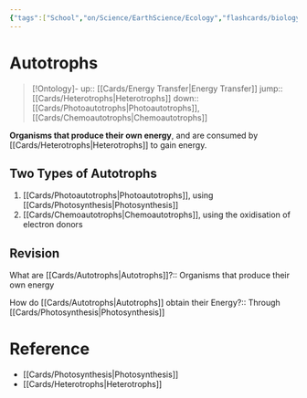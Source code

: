 ```yaml
---
{"tags":["School","on/Science/EarthScience/Ecology","flashcards/biology","Uni/LFS261"],"date created":"2022-01-17 Mon","edited":"2023-04-06 Thu","dg-publish":true,"permalink":"/cards/autotrophs/","dgPassFrontmatter":true}
---
```


# Autotrophs

> [!Ontology]-
> up:: [[Cards/Energy Transfer\|Energy Transfer]]
> jump:: [[Cards/Heterotrophs\|Heterotrophs]]
> down:: [[Cards/Photoautotrophs\|Photoautotrophs]], [[Cards/Chemoautotrophs\|Chemoautotrophs]]

**Organisms that produce their own energy**, and are consumed by [[Cards/Heterotrophs\|Heterotrophs]] to gain energy.

## Two Types of Autotrophs

1. [[Cards/Photoautotrophs\|Photoautotrophs]], using [[Cards/Photosynthesis\|Photosynthesis]]
2. [[Cards/Chemoautotrophs\|Chemoautotrophs]], using the oxidisation of electron donors

## Revision

What are [[Cards/Autotrophs\|Autotrophs]]?:: Organisms that produce their own energy
<!--SR:!2022-08-03,18,250-->

How do [[Cards/Autotrophs\|Autotrophs]] obtain their Energy?:: Through [[Cards/Photosynthesis\|Photosynthesis]]
<!--SR:!2022-08-02,17,250-->

# Reference
- [[Cards/Photosynthesis\|Photosynthesis]]
- [[Cards/Heterotrophs\|Heterotrophs]]

